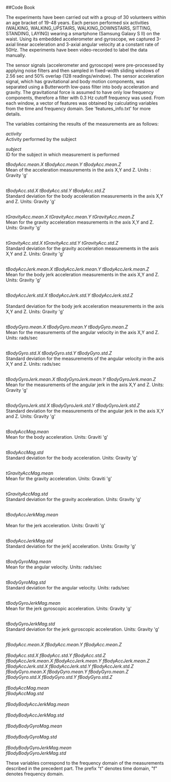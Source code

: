 ##Code Book

The experiments have been carried out with a group of 30 volunteers within an age bracket of 19-48 years. Each person performed six activities (WALKING, WALKING_UPSTAIRS, WALKING_DOWNSTAIRS, SITTING, STANDING, LAYING) wearing a smartphone (Samsung Galaxy S II) on the waist. Using its embedded accelerometer and gyroscope, we captured 3-axial linear acceleration and 3-axial angular velocity at a constant rate of 50Hz. The experiments have been video-recorded to label the data manually. 

The sensor signals (accelerometer and gyroscope) were pre-processed by applying noise filters and then sampled in fixed-width sliding windows of 2.56 sec and 50% overlap (128 readings/window). The sensor acceleration signal, which has gravitational and body motion components, was separated using a Butterworth low-pass filter into body acceleration and gravity. The gravitational force is assumed to have only low frequency components, therefore a filter with 0.3 Hz cutoff frequency was used. From each window, a vector of features was obtained by calculating variables from the time and frequency domain. See 'features_info.txt' for more details. 

The variables containing the results of the measurements are as follows:<br/>

*activity*<br/>	
	Activity performed by the subject<br/>
	
*subject*<br/>
	ID for the subject in which measurement is performed<br/>
	
*tBodyAcc.mean.X*           *tBodyAcc.mean.Y*           *tBodyAcc.mean.Z*<br/>
	Mean of the acceleration measurements in the axis X,Y and Z. Units : Gravity 'g'<br/><br/>
	
*tBodyAcc.std.X*            *tBodyAcc.std.Y*            *tBodyAcc.std.Z*<br/>
    Standard deviation for the body acceleration measurements in the axis X,Y and Z. Units: Gravity 'g'<br/><br/>
	
*tGravityAcc.mean.X*        *tGravityAcc.mean.Y*        *tGravityAcc.mean.Z*<br/>
	Mean for the gravity acceleration measurements  in the axis X,Y and Z. Units: Gravity 'g'<br/><br/>
	
*tGravityAcc.std.X*         *tGravityAcc.std.Y*         *tGravityAcc.std.Z*<br/>
	Standard deviation for the gravity acceleration measurements  in the axis X,Y and Z. Units: Gravity 'g'<br/><br/>
	
*tBodyAccJerk.mean.X*		*tBodyAccJerk.mean.Y*       *tBodyAccJerk.mean.Z*<br/>
	Mean for the body jerk acceleration measurements in the axis X,Y and Z. Units: Gravity 'g'<br/><br/>
	
*tBodyAccJerk.std.X*        *tBodyAccJerk.std.Y*        *tBodyAccJerk.std.Z*<br/>       
	Standard deviation for the body jerk acceleration measurements in the axis X,Y and Z. Units: Gravity 'g'<br/><br/>
	
*tBodyGyro.mean.X*          *tBodyGyro.mean.Y*          *tBodyGyro.mean.Z*<br/>
	Mean for the measurements of the angular velocity in the axis X,Y and Z. Units: rads/sec<br/><br/>
	
*tBodyGyro.std.X*           *tBodyGyro.std.Y*			*tBodyGyro.std.Z*<br/>
	Standard deviation for the measurements of the angular velocity in the axis X,Y and Z. Units: rads/sec<br/><br/>
	
*tBodyGyroJerk.mean.X*      *tBodyGyroJerk.mean.Y*      *tBodyGyroJerk.mean.Z*<br/>
	Mean for the measurements of the angular jerk in the axis X,Y and Z. Units: Gravity 'g'<br/><br/>
	
*tBodyGyroJerk.std.X*		*tBodyGyroJerk.std.Y*       *tBodyGyroJerk.std.Z*<br/>
	Standard deviation for the measurements of the angular jerk in the axis X,Y and Z. Units: Gravity 'g'<br/><br/>
	
*tBodyAccMag.mean*<br/>
	Mean for the body acceleration. Units: Graviti 'g'<br/><br/>
	
*tBodyAccMag.std*<br/>
	Standard deviation for the body acceleration. Units: Gravity 'g'<br/><br/>
	
*tGravityAccMag.mean*<br/>
	Mean for the gravity acceleration. Units: Graviti 'g'<br/><br/>
	
*tGravityAccMag.std*<br/>
	Standard deviation for the gravity acceleration. Units: Gravity 'g'<br/><br/>
	
*tBodyAccJerkMag.mean*<br/>      
	Mean for the jerk acceleration. Units: Graviti 'g'<br/><br/>
	
*tBodyAccJerkMag.std*<br/>
	Standard deviation for the jerk| acceleration. Units: Gravity 'g'<br/><br/>
	
*tBodyGyroMag.mean*<br/>
	Mean for the angular velocity. Units: rads/sec<br/><br/>
	
*tBodyGyroMag.std*<br/>
	Standard deviation for the angular velocity. Units: rads/sec<br/><br/>
	
*tBodyGyroJerkMag.mean*<br/>
	Mean for the jerk gyroscopic acceleration. Units: Gravity 'g'<br/><br/>
	
*tBodyGyroJerkMag.std*<br/>
	Standard deviation for the jerk gyroscopic acceleration. Units: Gravity 'g'<br/><br/>

*fBodyAcc.mean.X*           *fBodyAcc.mean.Y*			*fBodyAcc.mean.Z*<br/>          
*fBodyAcc.std.X*            *fBodyAcc.std.Y*            *fBodyAcc.std.Z*<br/>
*fBodyAccJerk.mean.X*       *fBodyAccJerk.mean.Y*      *fBodyAccJerk.mean.Z*<br/>
*fBodyAccJerk.std.X*        *fBodyAccJerk.std.Y*        *fBodyAccJerk.std.Z*<br/>
*fBodyGyro.mean.X*			*fBodyGyro.mean.Y*          *fBodyGyro.mean.Z*<br/>
*fBodyGyro.std.X*           *fBodyGyro.std.Y*           *fBodyGyro.std.Z*<br/>          
*fBodyAccMag.mean*<br/>
*fBodyAccMag.std*<br/>           
*fBodyBodyAccJerkMag.mean*<br/>  
*fBodyBodyAccJerkMag.std*<br/>   
*fBodyBodyGyroMag.mean*<br/>    
*fBodyBodyGyroMag.std*<br/>      
*fBodyBodyGyroJerkMag.mean*<br/> 
*fBodyBodyGyroJerkMag.std*<br/> 

These variables correspond to the frequency domain of the measurements described in the precedent part. The prefix "t" denotes time domain, "f" denotes frequency domain.
